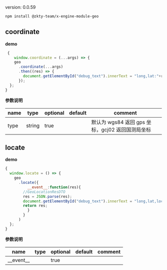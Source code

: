 
version: 0.0.59
``` bash
npm install @zkty-team/x-engine-module-geo
```



## coordinate



**demo**
``` js
 {
    window.coordinate = (...args) => {
    geo
      .coordinate(...args)
      .then((res) => {
        document.getElementById("debug_text").innerText = "long,lat:"+res["longitude"]+res["latitude"];
      });
  };
}
``` 

	
**参数说明**

| name                        | type      | optional | default   | comment  |
| --------------------------- | --------- | -------- | --------- |--------- |
| type | string | true |  |  默认为 wgs84 返回 gps 坐标，gcj02 返回国测局坐标 |


## locate



**demo**
``` js
{
  window.locate = () => {
    geo
      .locate({
          __event__:function(res){
        //GeoLocationResDTO
        res = JSON.parse(res);
        document.getElementById("debug_text").innerText = "long,lat,locs:"+ res["longitude"]+res["latitude"]+res["locationString"];
        return res;
          }
        }
      )
  };
}
``` 

	
**参数说明**

| name                        | type      | optional | default   | comment  |
| --------------------------- | --------- | -------- | --------- |--------- |
| \_\_event\_\_ |  | true |  |  |

    
